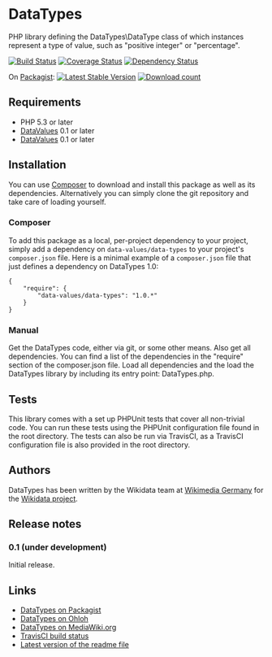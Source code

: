 # DataTypes

PHP library defining the DataTypes\DataType class of which instances represent a type of value,
such as "positive integer" or "percentage".

[![Build Status](https://secure.travis-ci.org/wikimedia/mediawiki-extensions-DataTypes.png?branch=master)](http://travis-ci.org/wikimedia/mediawiki-extensions-DataTypes)
[![Coverage Status](https://coveralls.io/repos/wikimedia/mediawiki-extensions-DataTypes/badge.png?branch=master)](https://coveralls.io/r/wikimedia/mediawiki-extensions-DataTypes?branch=master)
[![Dependency Status](https://www.versioneye.com/package/php--data-values--data-types/badge.png)](https://www.versioneye.com/package/php--data-values--data-types)

On [Packagist](https://packagist.org/packages/data-values/data-types):
[![Latest Stable Version](https://poser.pugx.org/data-values/data-types/version.png)](https://packagist.org/packages/data-values/data-types)
[![Download count](https://poser.pugx.org/data-values/data-types/d/total.png)](https://packagist.org/packages/data-values/data-types)

## Requirements

* PHP 5.3 or later
* [DataValues](https://www.mediawiki.org/wiki/Extension:DataValues) 0.1 or later
* [DataValues](https://www.mediawiki.org/wiki/Extension:ValueValidators) 0.1 or later

## Installation

You can use [Composer](http://getcomposer.org/) to download and install
this package as well as its dependencies. Alternatively you can simply clone
the git repository and take care of loading yourself.

### Composer

To add this package as a local, per-project dependency to your project, simply add a
dependency on `data-values/data-types` to your project's `composer.json` file.
Here is a minimal example of a `composer.json` file that just defines a dependency on
DataTypes 1.0:

    {
        "require": {
            "data-values/data-types": "1.0.*"
        }
    }

### Manual

Get the DataTypes code, either via git, or some other means. Also get all dependencies.
You can find a list of the dependencies in the "require" section of the composer.json file.
Load all dependencies and the load the DataTypes library by including its entry point:
DataTypes.php.

## Tests

This library comes with a set up PHPUnit tests that cover all non-trivial code. You can run these
tests using the PHPUnit configuration file found in the root directory. The tests can also be run
via TravisCI, as a TravisCI configuration file is also provided in the root directory.

## Authors

DataTypes has been written by the Wikidata team at [Wikimedia Germany](https://wikimedia.de)
for the [Wikidata project](https://wikidata.org/).

## Release notes

### 0.1 (under development)

Initial release.

## Links

* [DataTypes on Packagist](https://packagist.org/packages/data-values/data-types)
* [DataTypes on Ohloh](https://www.ohloh.net/p/DataTypesPHP)
* [DataTypes on MediaWiki.org](https://www.mediawiki.org/wiki/Extension:DataTypes)
* [TravisCI build status](https://travis-ci.org/wikimedia/mediawiki-extensions-DataTypes)
* [Latest version of the readme file](https://github.com/wikimedia/mediawiki-extensions-DataTypes/blob/master/README.md)